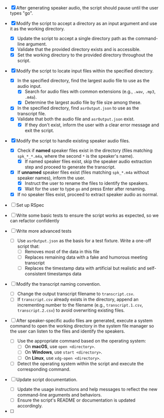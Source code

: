 - [x] After generating speaker audio, the script should pause until the user types "go".

- [x] Modify the script to accept a directory as an input argument and use it as the working directory.

  - [x] Update the script to accept a single directory path as the command-line argument.
  - [x] Validate that the provided directory exists and is accessible.
  - [x] Set the working directory to the provided directory throughout the script.

- [x] Modify the script to locate input files within the specified directory.

  - [x] In the specified directory, find the largest audio file to use as the audio input.
    - [x] Search for audio files with common extensions (e.g., `.wav`, `.mp3`, `.m4a`).
    - [x] Determine the largest audio file by file size among these.
  - [x] In the specified directory, find `asrOutput.json` to use as the transcript file.
  - [x] Validate that both the audio file and `asrOutput.json` exist.
    - [x] If they don't exist, inform the user with a clear error message and exit the script.

- [x] Modify the script to handle existing speaker audio files.

  - [x] Check if **named** speaker files exist in the directory (files matching `spk_*_*.m4a`, where the second `*` is the speaker's name).
    - [x] If named speaker files exist, skip the speaker audio extraction step and proceed to generate the transcript.
  - [x] If **unnamed** speaker files exist (files matching `spk_*.m4a` without speaker names), inform the user.
    - [x] Instruct the user to rename the files to identify the speakers.
    - [x] Wait for the user to type `go` and press Enter after renaming.
  - [x] If no speaker files exist, proceed to extract speaker audio as normal.

- [ ] Set up RSpec

- [ ] Write some basic tests to ensure the script works as expected, so we can refactor confidently

- [ ] Write more advanced tests
  - [ ] Use `asrOutput.json` as the basis for a test fixture. Write a one-off script that:
    - [ ] Removes most of the data in this file
    - [ ] Replaces remaining data with a fake and humorous meeting transcript
    - [ ] Replaces the timestamp data with artificial but realistic and self-consistent timestamps data
- [ ] Modify the transcript naming convention.

  - [ ] Change the output transcript filename to `transcript.csv`.
  - [ ] If `transcript.csv` already exists in the directory, append an incrementing number to the filename (e.g., `transcript.1.csv`, `transcript.2.csv`) to avoid overwriting existing files.

- [ ] After speaker-specific audio files are generated, execute a system command to open the working directory in the
      system file manager so the user can listen to the files and identify the speakers.

  - [ ] Use the appropriate command based on the operating system:
    - [ ] On **macOS**, use `open <directory>`.
    - [ ] On **Windows**, use `start <directory>`.
    - [ ] On **Linux**, use `xdg-open <directory>`.
  - [ ] Detect the operating system within the script and execute the corresponding command.

- [ ] Update script documentation.

  - [ ] Update the usage instructions and help messages to reflect the new command-line arguments and behaviors.
  - [ ] Ensure the script's README or documentation is updated accordingly.

- [ ]
